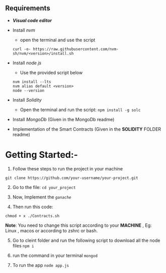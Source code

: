 
## Requirements

* ***Visual code editor***
* Install *nvm* 
    * open the terminal and use the script
    ```
    curl -o- https://raw.githubusercontent.com/nvm-sh/nvm/<version>/install.sh

    ```

* Install *node js* 
    * Use the provided script below
    ```
    nvm install --lts
    nvm alias default <version>
    node --version
    ```

 * Install *Solidity*
    * Open the terminal and run the script:
     `npm install -g solc`

* Install *MongoDb* (Given in the MongoDb readme)
* Implementation of the Smart Contracts (Given in the **SOLIDITY** FOLDER readme)


# Getting Started:-

1. Follow these steps to run the project in your machine

```
git clone https://github.com/your-username/your-project.git
```
2. Go to the file: `cd your_project`

3. Now, Implement the *`ganache`*

4. Then run this code:
```
chmod + x ./Contracts.sh
```
**Note**: You need to change this script according to your **MACHINE** , Eg: Linux , macos or according to zshrc or bash.


5. Go to cleint folder and run the following script to download all the node files 
`npm i`

6. run the command in your terminal
`mongod`

7. To run the app 
`node app.js`








